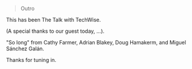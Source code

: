 > Outro

This has been The Talk with TechWise.

(A special thanks to our guest today, ...).

"So long" from Cathy Farmer, Adrian Blakey, Doug Hamakerm, and Miguel Sánchez Galán. 

Thanks for tuning in.   
